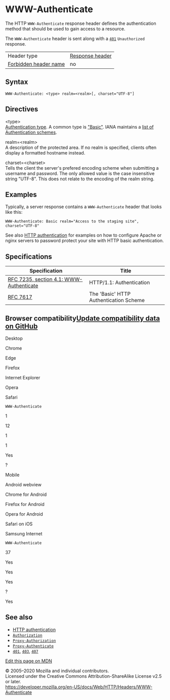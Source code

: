 WWW-Authenticate
================

The HTTP `WWW-Authenticate` response header defines the authentication method that should be used to gain access to a resource.

The `WWW-Authenticate` header is sent along with a [`401`](../status/401) `Unauthorized` response.

<table><tbody><tr class="odd"><td>Header type</td><td><a href="https://developer.mozilla.org/en-US/docs/Glossary/Response_header">Response header</a></td></tr><tr class="even"><td><a href="https://developer.mozilla.org/en-US/docs/Glossary/Forbidden_header_name">Forbidden header name</a></td><td>no</td></tr></tbody></table>

Syntax
------

    WWW-Authenticate: <type> realm=<realm>[, charset="UTF-8"]

Directives
----------

&lt;type&gt;  
[Authentication type](../authentication#Authentication_schemes). A common type is ["Basic"](../authentication#Basic_authentication_scheme). IANA maintains a [list of Authentication schemes](http://www.iana.org/assignments/http-authschemes/http-authschemes.xhtml).

realm=&lt;realm&gt;  
A description of the protected area. If no realm is specified, clients often display a formatted hostname instead.

charset=&lt;charset&gt;  
Tells the client the server's prefered encoding scheme when submitting a username and password. The only allowed value is the case insensitive string "UTF-8". This does not relate to the encoding of the realm string.

Examples
--------

Typically, a server response contains a `WWW-Authenticate` header that looks like this:

    WWW-Authenticate: Basic realm="Access to the staging site", charset="UTF-8"

See also [HTTP authentication](../authentication) for examples on how to configure Apache or nginx servers to password protect your site with HTTP basic authentication.

Specifications
--------------

<table><thead><tr class="header"><th>Specification</th><th>Title</th></tr></thead><tbody><tr class="odd"><td><a href="https://tools.ietf.org/html/rfc7235#section-4.1">RFC 7235, section 4.1: WWW-Authenticate</a></td><td>HTTP/1.1: Authentication</td></tr><tr class="even"><td><a href="https://tools.ietf.org/html/rfc7617">RFC 7617</a></td><td>The 'Basic' HTTP Authentication Scheme</td></tr></tbody></table>

Browser compatibility<a href="https://github.com/mdn/browser-compat-data" class="bc-github-link">Update compatibility data on GitHub</a>
----------------------------------------------------------------------------------------------------------------------------------------

Desktop

<span class="bc-head-txt-label bc-head-icon-chrome">Chrome</span>

<span class="bc-head-txt-label bc-head-icon-edge">Edge</span>

<span class="bc-head-txt-label bc-head-icon-firefox">Firefox</span>

<span class="bc-head-txt-label bc-head-icon-ie">Internet Explorer</span>

<span class="bc-head-txt-label bc-head-icon-opera">Opera</span>

<span class="bc-head-txt-label bc-head-icon-safari">Safari</span>

`WWW-Authenticate`

1

12

1

1

Yes

?

Mobile

<span class="bc-head-txt-label bc-head-icon-webview_android">Android webview</span>

<span class="bc-head-txt-label bc-head-icon-chrome_android">Chrome for Android</span>

<span class="bc-head-txt-label bc-head-icon-firefox_android">Firefox for Android</span>

<span class="bc-head-txt-label bc-head-icon-opera_android">Opera for Android</span>

<span class="bc-head-txt-label bc-head-icon-safari_ios">Safari on iOS</span>

<span class="bc-head-txt-label bc-head-icon-samsunginternet_android">Samsung Internet</span>

`WWW-Authenticate`

37

Yes

Yes

Yes

?

Yes

See also
--------

-   [HTTP authentication](../authentication)
-   [`Authorization`](authorization)
-   [`Proxy-Authorization`](proxy-authorization)
-   [`Proxy-Authenticate`](proxy-authenticate)
-   [`401`](../status/401), [`403`](../status/403), [`407`](../status/407)

<a href="https://developer.mozilla.org/en-US/docs/Web/HTTP/Headers/WWW-Authenticate$edit" class="_attribution-link">Edit this page on MDN</a>

© 2005–2020 Mozilla and individual contributors.  
Licensed under the Creative Commons Attribution-ShareAlike License v2.5 or later.  
<a href="https://developer.mozilla.org/en-US/docs/Web/HTTP/Headers/WWW-Authenticate" class="_attribution-link">https://developer.mozilla.org/en-US/docs/Web/HTTP/Headers/WWW-Authenticate</a>
